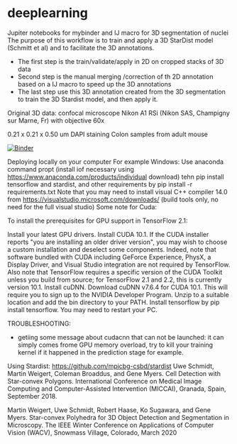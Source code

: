 # deeplearning
Jupiter notebooks for mybinder and IJ macro for 3D segmentation of nuclei 
The purpose of this workflow is to train and apply a 3D StarDist model (Schmitt et al)
and to facilitate the 3D annotations.
* The first step is the train/validate/apply in 2D on cropped stacks of 3D data 
* Second step is the manual merging /correction of th 2D annotation based on a IJ macro to speed up the 3D annotations
* The last step use this 3D annotation created from the 3D segmentation to train the 3D Stardist model, and then apply it.


Original 3D data:
confocal microscope Nikon A1 RSi (Nikon SAS, Champigny sur Marne, Fr) with  objective 60x 

0.21 x 0.21 x 0.50 um
DAPI staining
Colon samples from adult mouse

[![Binder](https://mybinder.org/badge_logo.svg)](https://mybinder.org/v2/gh/anrcrocoval/deeplearning/master)


Deploying locally on your computer
For example Windows:
Use anaconda command propt (install iof necessary using https://www.anaconda.com/products/individual download)
tehn pip install tensorflow and stardist, and other requirements by 
pip install -r requirements.txt
Note that you may need to install visual C++ compiler 14.0 from https://visualstudio.microsoft.com/downloads/
(build tools only, no need for the full visual studio)
Some note for Cuda:


To install the prerequisites for GPU support in TensorFlow 2.1:

Install your latest GPU drivers.
Install CUDA 10.1.
If the CUDA installer reports "you are installing an older driver version", you may wish to choose a custom installation and deselect some components. Indeed, note that software bundled with CUDA including GeForce Experience, PhysX, a Display Driver, and Visual Studio integration are not required by TensorFlow.
Also note that TensorFlow requires a specific version of the CUDA Toolkit unless you build from source; for TensorFlow 2.1 and 2.2, this is currently version 10.1.
Install cuDNN.
Download cuDNN v7.6.4 for CUDA 10.1. This will require you to sign up to the NVIDIA Developer Program.
Unzip to a suitable location and add the bin directory to your PATH.
Install tensorflow by pip install tensorflow.
You may need to restart your PC.

TROUBLESHOOTING:
- getiing some message about cudacnn that can not be launched: it can simply comes frome GPU memory overload, try to kill your training kernel if it happened in the prediction stage for example.

Using Stardist: https://github.com/mpicbg-csbd/stardist
Uwe Schmidt, Martin Weigert, Coleman Broaddus, and Gene Myers.
Cell Detection with Star-convex Polygons.
International Conference on Medical Image Computing and Computer-Assisted Intervention (MICCAI), Granada, Spain, September 2018.

Martin Weigert, Uwe Schmidt, Robert Haase, Ko Sugawara, and Gene Myers.
Star-convex Polyhedra for 3D Object Detection and Segmentation in Microscopy.
The IEEE Winter Conference on Applications of Computer Vision (WACV), Snowmass Village, Colorado, March 2020
